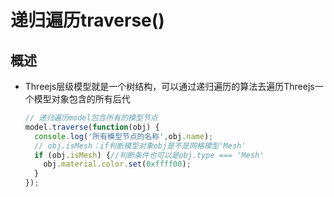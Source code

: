 # 递归遍历traverse()

## 概述

+ Threejs层级模型就是一个树结构，可以通过递归遍历的算法去遍历Threejs一个模型对象包含的所有后代

  ```js
  // 递归遍历model包含所有的模型节点
  model.traverse(function(obj) {
    console.log('所有模型节点的名称',obj.name);
    // obj.isMesh：if判断模型对象obj是不是网格模型'Mesh'
    if (obj.isMesh) {//判断条件也可以是obj.type === 'Mesh'
      obj.material.color.set(0xffff00);
    }
  });
  ```
